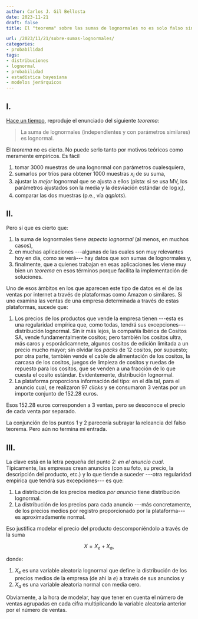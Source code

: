```yaml
---
author: Carlos J. Gil Bellosta
date: 2023-11-21
draft: false
title: El "teorema" sobre las sumas de lognormales no es solo falso sino que, además, es innecesario (en muchos casos)

url: /2023/11/21/sobre-sumas-lognormales/
categories:
- probabilidad
tags:
- distribuciones
- lognormal
- probabilidad
- estadística bayesiana
- modelos jerárquicos
---
```


## I.

[Hace un tiempo](/2023/11/21/sobre-sumas-lognormales/), reproduje el enunciado del siguiente _teorema_:

> La suma de lognormales (independientes y con parámetros similares) es lognormal.

El _teorema_ no es cierto. No puede serlo tanto por motivos teóricos como meramente empíricos. Es fácil

1. tomar 3000 muestras de una lognormal con parámetros cualesquiera,
2. sumarlos por tríos para obtener 1000 muestras $x_i$ de su suma,
3. ajustar la _mejor_ lognormal que se ajusta a ellos (pista: si se usa MV, los parámetros ajustados son la media y la desviación estándar de $\log x_i$),
4. comparar las dos muestras (p.e., vía _qqplots_).

## II.

Pero sí que es cierto que:

1. la suma de lognormales tiene _aspecto lognormal_ (al menos, en muchos casos),
2. en muchas aplicaciones ---algunas de las cuales son muy relevantes hoy en día, como se verá--- hay datos que son sumas de lognormales y,
3. finalmente, que a quienes trabajan en esas aplicaciones les viene muy bien un _teorema_ en esos términos porque facilita la implementación de soluciones.

Uno de esos ámbitos en los que aparecen este tipo de datos es el de las ventas por internet a través de plataformas como Amazon o similares. Si uno examina las ventas de una empresa determinada a través de estas plataformas, sucede que:

1. Los precios de los productos que vende la empresa tienen ---esta es una regularidad empírica que, como todas, tendrá sus excepciones--- distribución lognormal. Sin ir más lejos, la compañía Ibérica de Cositos SA, vende fundamentalmente cositos; pero también los cositos ultra, más caros y esporádicamnete, algunos cositos de edición limitada a un precio mucho mayor; sin olvidar los _packs_ de 12 cositos, por supuesto; por otra parte, también vende el cable de alimentación de los cositos, la carcasa de los cositos, juegos de limpieza de cositos y ruedas de repuesto para los cositos, que se venden a una fracción de lo que cuesta el cosito estándar. Evidentemente, distribución lognormal.
2. La plataforma proporciona información del tipo: en el día tal, para el anuncio cual, se realizaron 97 _clicks_ y se consumaron 3 ventas por un importe conjunto de 152.28 euros.

Esos 152.28 euros corresponden a 3 ventas, pero se desconoce el precio de cada venta por separado.

La conjunción de los puntos 1 y 2 parecería subrayar la releancia del falso teorema. Pero aún no termina mi entrada.

## III.

La clave está en la letra pequeña del punto 2: _en el anuncio cual_. Típicamente, las empresas crean anuncios (con su foto, su precio, la descripción del producto, etc.) y lo que tiende a suceder ---otra regularidad empírica que tendrá sus excepciones--- es que:

1. La distribución de los precios medios _por anuncio_ tiene distribución lognormal.
2. La distribución de los precios para cada anuncio ---más concretamente, de los precios medios por registro proporcionado por la plataforma--- es aproximadamente normal.

Eso justifica modelar el precio del producto descomponiéndolo a través de la suma

$$X = X_e + X_a,$$

donde:

1. $X_e$ es una variable aleatoria lognormal que define la distribución de los precios medios de la empresa (de ahí la $e$) a través de sus anuncios y
2. $X_a$ es una variable aleatoria normal con media cero.

Obviamente, a la hora de modelar, hay que tener en cuenta el número de ventas agrupadas en cada cifra multiplicando la variable aleatoria anterior por el número de ventas.
